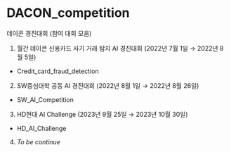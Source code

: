 # DACON_competition
데이콘 경진대회 
(참여 대회 모음)
1. 월간 데이콘 신용카드 사기 거래 탐지 AI 경진대회 (2022년 7월 1일 → 2022년 8월 5일)
- Credit_card_fraud_detection


2. SW중심대학 공동 AI 경진대회 (2022년 8월 1일 → 2022년 8월 26일)
- SW_AI_Competition

  
3. HD현대 AI Challenge (2023년 9월 25일 → 2023년 10월 30일)
- HD_AI_Challenge

  
4. *To be continue* 
